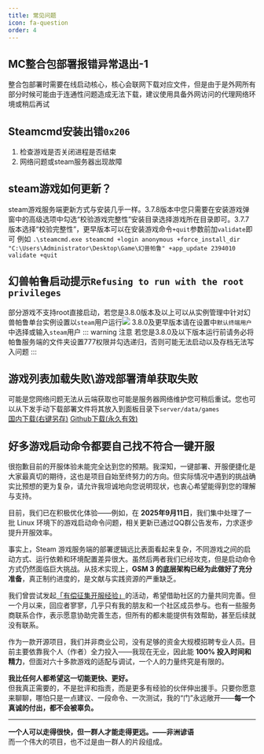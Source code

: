 ```yaml
---
title: 常见问题
icon: fa-question
order: 4
---
```


## MC整合包部署报错异常退出-1
整合包部署时需要在线启动核心，核心会联网下载对应文件，但是由于是外网所有部分时候可能由于连通性问题造成无法下载，建议使用具备外网访问的代理网络环境或稍后再试

## Steamcmd安装出错`0x206`
1. 检查游戏是否关闭进程是否结束
2. 网络问题或steam服务器出现故障

## steam游戏如何更新？
steam游戏服务端更新方式与安装几乎一样。3.7.8版本中您只需要在安装游戏弹窗中的高级选项中勾选“校验游戏完整性”安装目录选择游戏所在目录即可。3.7.7版本选择“校验完整性”，更早版本可以在安装游戏命令`+quit`参数前加`validate`即可 例如
` .\steamcmd.exe steamcmd +login anonymous +force_install_dir "C:\Users\Administrator\Desktop\Game\幻兽帕鲁" +app_update 2394010 validate +quit `

## 幻兽帕鲁启动提示`Refusing to run with the root privileges`
部分游戏不支持root直接启动，若您是3.8.0版本及以上可以从实例管理中针对幻兽帕鲁单台实例设置以`steam`用户运行![](https://images.server.xiaozhuhouses.asia:3000/i/2025/09/23/f243vr.png)
3.8.0及更早版本请在设置中`默认终端用户`中选择或输入`steam`用户
::: warning 注意
若您是3.8.0及以下版本运行前请务必将帕鲁服务端的文件夹设置777权限并勾选递归，否则可能无法启动以及存档无法写入问题
:::

## 游戏列表加载失败\游戏部署清单获取失败
可能是您网络问题无法从云端获取也可能是服务器网络维护您可稍后重试。您也可以从下发手动下载部署文件将其放入到面板目录下`server/data/games` \
[国内下载(右键另存)](http://langlangy.server.xiaozhuhouses.asia:8082/disk1/GSM3/installgame.json)
[Github下载(永久有效)](https://github.com/GSManagerXZ/GameServerManager/blob/main/server/data/games/installgame.json)

## 好多游戏启动命令都要自己找不符合一键开服
很抱歉目前的开服体验未能完全达到您的预期。我深知，一键部署、开服便捷化是大家最真切的期待，这也是项目自始至终努力的方向。但实际情况中遇到的挑战确实比预想的更为复杂，请允许我坦诚地向您说明现状，也衷心希望能得到您的理解与支持。

目前，我们已在积极优化体验——例如，在 **2025年9月11日**，我们集中处理了一批 Linux 环境下的游戏启动命令问题，相关更新已通过QQ群公告发布，力求逐步提升开服效率。

事实上，Steam 游戏服务端的部署逻辑远比表面看起来复杂，不同游戏之间的启动方式、运行依赖和环境配置差异很大。虽然后两者我们已经攻克，但是启动命令方式仍然面临巨大挑战。从技术实现上，**GSM 3 的底层架构已经为此做好了充分准备**，真正制约进度的，是文献与实践资源的严重缺乏。

我们曾尝试发起[「有偿征集开服经验」](https://docs.qq.com/doc/DV3ZYaFpTU3hEVWpJ)的活动，希望借助社区的力量共同完善。但一个月以来，回应者寥寥，几乎只有我的朋友和一个社区成员参与。也有一些服务商联系合作，表示愿意协助完善生态，但所有的都未能提供有效帮助，甚至后续就没有联系。

作为一款开源项目，我们并非商业公司，没有足够的资金大规模招聘专业人员。目前主要依靠我个人（作者）全力投入——我现在无业，因此能 **100% 投入时间和精力**，但面对六十多款游戏的适配与调试，一个人的力量终究是有限的。

**我比任何人都希望这一切能更快、更好。**  
但我真正需要的，不是批评和指责，而是更多有经验的伙伴伸出援手。只要你愿意来聊聊，哪怕只是一点建议、一段命令、一次测试，我的“门”永远敞开——**每一个真诚的付出，都不会被辜负。**

---
**一个人可以走得很快，但一群人才能走得更远。——非洲谚语**  
而一个伟大的项目，也不过是由一群人的片段组成。